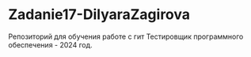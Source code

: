 # Zadanie17-DilyaraZagirova
Репозиторий для обучения работе с гит
Тестировщик программного обеспечения - 2024 год.
